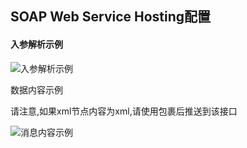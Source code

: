 ## SOAP Web Service Hosting配置

#### 入参解析示例

![入参解析示例](/docs-note-rhapsody/assets/images/image-20211129233453898.png)

数据内容示例

请注意,如果xml节点内容为xml,请使用<B style="color:red"><![CDATA[ ]]></B>包裹后推送到该接口

![消息内容示例](/docs-note-rhapsody/assets/images/image-20211129233613708.png)
